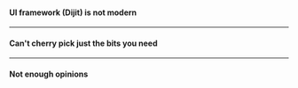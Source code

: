 <!-- .slide: data-background="img/antiques-9433981937_fb6e6c4b71_z.jpg" -->
#### UI framework (Dijit) is not modern

---

<!-- .slide: data-background="img/cherries-2563140397_a3cc6014ed_z.jpg" -->
#### Can't cherry pick just the bits you need

---

<!-- .slide: data-background="img/shrug-2799746255_436723e65c_z.jpg" -->
#### Not enough opinions